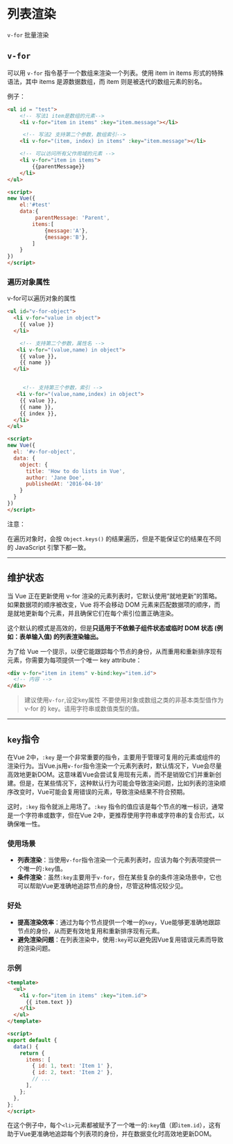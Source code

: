 # 列表渲染

`v-for` 批量渲染

## `v-for`

可以用 `v-for` 指令基于一个数组来渲染一个列表。使用 item in items 形式的特殊语法，其中 items 是源数据数组，而 item 则是被迭代的数组元素的别名。

例子：

```html
<ul id = "test">
    <!-- 写法1 item是数组的元素-->
    <li v-for="item in items" :key="item.message"></li> 

     <!-- 写法2 支持第二个参数，数组索引-->
    <li v-for="(item, index) in items" :key="item.message"></li> 

    <!-- 可以访问所有父作用域的元素 -->
    <li v-for="item in items">
        {{parentMessage}}
    </li> 
</ul>

<script>
new Vue({
    el:'#test'
    data:{
         parentMessage: 'Parent',
        items:[
            {message:'A'},
            {message:'B'},
        ]
    }
})
</script>
```

### 遍历对象属性

v-for可以遍历对象的属性

```html
<ul id="v-for-object">
  <li v-for="value in object">
    {{ value }}
  </li>

    <!-- 支持第二个参数，属性名 -->
   <li v-for="(value,name) in object">
    {{ value }},
    {{ name }}
  </li>


     <!-- 支持第三个参数，索引 -->
   <li v-for="(value,name,index) in object">
    {{ value }},
    {{ name }},
    {{ index }},
  </li>
</ul>

<script>
new Vue({
  el: '#v-for-object',
  data: {
    object: {
      title: 'How to do lists in Vue',
      author: 'Jane Doe',
      publishedAt: '2016-04-10'
    }
  }
})
</script>
```

注意：

在遍历对象时，会按 `Object.keys()` 的结果遍历，但是不能保证它的结果在不同的 JavaScript 引擎下都一致。

---

## 维护状态

当 Vue 正在更新使用 v-for 渲染的元素列表时，它默认使用“就地更新”的策略。如果数据项的顺序被改变，Vue 将不会移动 DOM 元素来匹配数据项的顺序，而是就地更新每个元素，并且确保它们在每个索引位置正确渲染。

这个默认的模式是高效的，但是**只适用于不依赖子组件状态或临时 DOM 状态 (例如：表单输入值) 的列表渲染输出。**

为了给 Vue 一个提示，以便它能跟踪每个节点的身份，从而重用和重新排序现有元素，你需要为每项提供一个唯一 key attribute：

```html
<div v-for="item in items" v-bind:key="item.id">
  <!-- 内容 -->
</div>
```

>建议使用`v-for`,设定key属性
>不要使用对象或数组之类的非基本类型值作为 v-for 的 key。请用字符串或数值类型的值。

---

## `key`指令

在Vue 2中，`:key` 是一个非常重要的指令，主要用于管理可复用的元素或组件的渲染行为。当Vue.js用`v-for`指令渲染一个元素列表时，默认情况下，Vue会尽量高效地更新DOM。这意味着Vue会尝试复用现有元素，而不是销毁它们并重新创建。但是，在某些情况下，这种默认行为可能会导致渲染问题，比如列表的渲染顺序改变时，Vue可能会复用错误的元素，导致渲染结果不符合预期。

这时，`:key` 指令就派上用场了。`:key` 指令的值应该是每个节点的唯一标识，通常是一个字符串或数字，但在Vue 2中，更推荐使用字符串或字符串的复合形式，以确保唯一性。

### 使用场景

- **列表渲染**：当使用`v-for`指令渲染一个元素列表时，应该为每个列表项提供一个唯一的`:key`值。
- **条件渲染**：虽然`:key`主要用于`v-for`，但在某些复杂的条件渲染场景中，它也可以帮助Vue更准确地追踪节点的身份，尽管这种情况较少见。

### 好处

- **提高渲染效率**：通过为每个节点提供一个唯一的`key`，Vue能够更准确地跟踪节点的身份，从而更有效地复用和重新排序现有元素。
- **避免渲染问题**：在列表渲染中，使用`:key`可以避免因Vue复用错误元素而导致的渲染问题。

### 示例

```html
<template>
  <ul>
    <li v-for="item in items" :key="item.id">
      {{ item.text }}
    </li>
  </ul>
</template>

<script>
export default {
  data() {
    return {
      items: [
        { id: 1, text: 'Item 1' },
        { id: 2, text: 'Item 2' },
        // ...
      ],
    };
  },
};
</script>
```

在这个例子中，每个`<li>`元素都被赋予了一个唯一的`:key`值（即`item.id`），这有助于Vue更准确地追踪每个列表项的身份，并在数据变化时高效地更新DOM。
